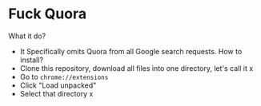 # Fuck Quora 
What it do?
 - It Specifically omits Quora from all Google search requests.
How to install?
- Clone this repository, download all files into one directory, let's call it x
- Go to `chrome://extensions`
- Click "Load unpacked"
- Select that directory x
